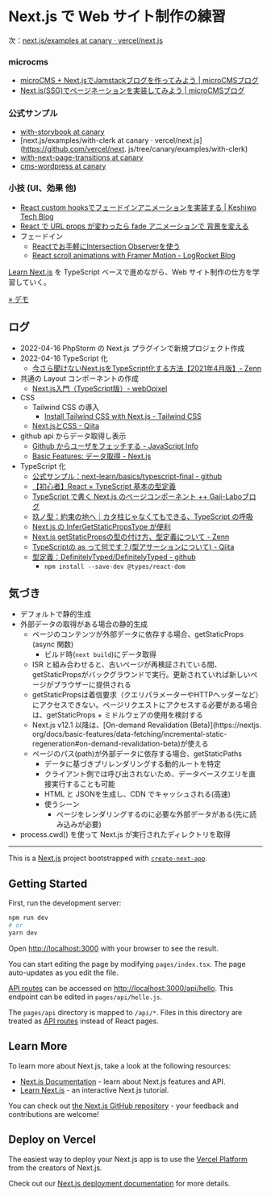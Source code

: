 # Next.js で Web サイト制作の練習

次：[next.js/examples at canary · vercel/next.js](https://github.com/vercel/next.js/tree/canary/examples)

### microcms

  * [microCMS + Next.jsでJamstackブログを作ってみよう | microCMSブログ](https://blog.microcms.io/microcms-next-jamstack-blog/)
  * [Next.js(SSG)でページネーションを実装してみよう | microCMSブログ](https://blog.microcms.io/next-pagination/)

### 公式サンプル

  * [with-storybook at canary](https://github.com/vercel/next.js/tree/canary/examples/with-storybook)
  * [next.js/examples/with-clerk at canary · vercel/next.js](https://github.com/vercel/next.
   js/tree/canary/examples/with-clerk)
  * [with-next-page-transitions at canary](https://github.com/vercel/next.js/tree/canary/examples/with-next-page-transitions)
  * [cms-wordpress at canary](https://github.com/vercel/next.js/tree/canary/examples/cms-wordpress)

### 小技 (UI、効果 他)

  * [React custom hooksでフェードインアニメーションを実装する | Keshiwo Tech Blog](https://keshiwo.jp/learning-custom-hooks-practical-edition/)
  * [React で URL props が変わったら fade アニメーションで 背景を変える](https://zenn.dev/anozon/articles/react-transition-props-bg)
  * フェードイン
    * [Reactでお手軽にIntersection Observerを使う](https://zenn.dev/himorishige/articles/e17b7d04fc7722)
    * [React scroll animations with Framer Motion - LogRocket Blog](https://blog.logrocket.com/react-scroll-animations-framer-motion/)

[Learn Next.js](https://nextjs.org/learn/foundations/about-nextjs) を TypeScript ベースで進めながら、Web サイト制作の仕方を学習していく。

[» デモ](https://nextjs-website-lemon.vercel.app/)

## ログ

* 2022-04-16 PhpStorm の Next.js プラグインで新規プロジェクト作成
* 2022-04-16 TypeScript 化
  - [今さら聞けないNext.jsをTypeScript化する方法【2021年4月版】- Zenn](https://zenn.dev/yukito0616/articles/fa41ea2d0cb308)
* 共通の Layout コンポーネントの作成
  - [Next.js入門（TypeScript版）- webOpixel](https://www.webopixel.net/javascript/1714.html)
* CSS
  - Tailwind CSS の導入
    - [Install Tailwind CSS with Next.js - Tailwind CSS](https://tailwindcss.com/docs/guides/nextjs)
  - [Next.jsとCSS - Qiita](https://qiita.com/tetsutaroendo/items/8e3351bc4bfbb419f662)
* github api からデータ取得し表示
  - [Github からユーザをフェッチする - JavaScript Info](https://ja.javascript.info/task/fetch-users)
  - [Basic Features: データ取得 - Next.js](https://nextjs-ja-translation-docs.vercel.app/docs/basic-features/data-fetching)
* TypeScript 化
  - [公式サンプル：next-learn/basics/typescript-final - github](https://github.com/vercel/next-learn/tree/master/basics/typescript-final)
  - [【初心者】React × TypeScript 基本の型定義](https://zenn.dev/ogakuzuko/articles/react-typescript-for-beginner)
  - [TypeScript で書く Next.js のページコンポーネント ++ Gaji-Laboブログ](https://blog.gaji.jp/2021/11/08/8476/)
  - [玖ノ型：約束の地へ｜カタ柱じゃなくてもできる、TypeScript の呼吸](https://zenn.dev/tkdn/books/type-breathing/viewer/9-promise-resolve-type)
  - [Next.js の InferGetStaticPropsType が便利](https://zenn.dev/catnose99/articles/7201a6c56d3c88)
  - [Next.js getStaticPropsの型の付け方、型定義について - Zenn](https://zenn.dev/eitches/articles/2021-0424-getstaticprops-type)
  - [TypeScriptの as って何です？(型アサーションについて) - Qiita](https://qiita.com/irico/items/9d71060e52ffc1e79962)
  - [型定義：DefinitelyTyped/DefinitelyTyped - github](https://github.com/DefinitelyTyped/DefinitelyTyped)
    - `npm install --save-dev @types/react-dom`

## 気づき

* デフォルトで静的生成
* 外部データの取得がある場合の静的生成
    - ページのコンテンツが外部データに依存する場合、getStaticProps (async 関数)
        * ビルド時(`next build`)にデータ取得
    * ISR と組み合わせると、古いページが再検証されている間、getStaticPropsがバックグラウンドで実行。更新されていれば新しいページがブラウザーに提供される
    * getStaticPropsは着信要求（クエリパラメーターやHTTPヘッダーなど）にアクセスできない。ページリクエストにアクセスする必要がある場合は、getStaticProps + ミドルウェアの使用を検討する
    * Next.js v12.1 以降は、[On-demand Revalidation (Beta)](https://nextjs.
      org/docs/basic-features/data-fetching/incremental-static-regeneration#on-demand-revalidation-beta)が使える
    - ページのパス(path)が外部データに依存する場合、getStaticPaths
        * データに基づきプリレンダリングする動的ルートを特定
        * クライアント側では呼び出されないため、データベースクエリを直接実行することも可能
        * HTML と JSONを生成し、CDN でキャッシュされる(高速)
        * 使うシーン
            - ページをレンダリングするのに必要な外部データがある(先に読み込みが必要)
* process.cwd() を使って Next.js が実行されたディレクトリを取得

- - - - - - - - - - - - - - - - - - - - - - - - - - - - - - -

This is a [Next.js](https://nextjs.org/) project bootstrapped with [`create-next-app`](https://github.com/vercel/next.js/tree/canary/packages/create-next-app).

## Getting Started

First, run the development server:

```bash
npm run dev
# or
yarn dev
```

Open [http://localhost:3000](http://localhost:3000) with your browser to see the result.

You can start editing the page by modifying `pages/index.tsx`. The page auto-updates as you edit the file.

[API routes](https://nextjs.org/docs/api-routes/introduction) can be accessed on [http://localhost:3000/api/hello](http://localhost:3000/api/hello). This endpoint can be edited in `pages/api/hello.js`.

The `pages/api` directory is mapped to `/api/*`. Files in this directory are treated as [API routes](https://nextjs.org/docs/api-routes/introduction) instead of React pages.

## Learn More

To learn more about Next.js, take a look at the following resources:

- [Next.js Documentation](https://nextjs.org/docs) - learn about Next.js features and API.
- [Learn Next.js](https://nextjs.org/learn) - an interactive Next.js tutorial.

You can check out [the Next.js GitHub repository](https://github.com/vercel/next.js/) - your feedback and contributions are welcome!

## Deploy on Vercel

The easiest way to deploy your Next.js app is to use the [Vercel Platform](https://vercel.com/new?utm_medium=default-template&filter=next.js&utm_source=create-next-app&utm_campaign=create-next-app-readme) from the creators of Next.js.

Check out our [Next.js deployment documentation](https://nextjs.org/docs/deployment) for more details.
